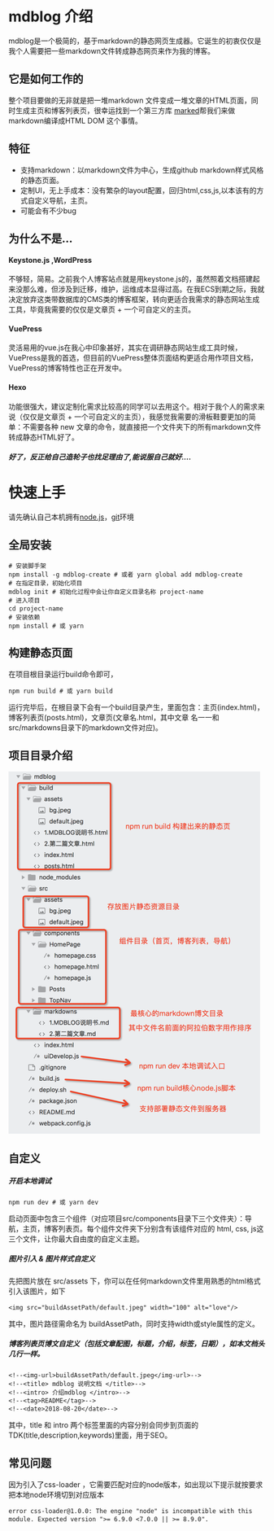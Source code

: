 # mdblog 介绍

mdblog是一个极简的，基于markdown的静态网页生成器。它诞生的初衷仅仅是我个人需要把一些markdown文件转成静态网页来作为我的博客。

## 它是如何工作的

整个项目要做的无非就是把一堆markdown 文件变成一堆文章的HTML页面，同时生成主页和博客列表页，很幸运找到一个第三方库 [marked](https://github.com/markedjs/marked)帮我们来做markdown编译成HTML DOM 这个事情。

## 特征

- 支持markdown：以markdown文件为中心，生成github markdown样式风格的静态页面。
- 定制UI，无上手成本：没有繁杂的layout配置，回归html,css,js,以本该有的方式自定义导航，主页。
- 可能会有不少bug

## 为什么不是...

#### Keystone.js ,WordPress

不够轻，简易。之前我个人博客站点就是用keystone.js的，虽然照着文档搭建起来没那么难，但涉及到迁移，维护，运维成本显得过高。在我ECS到期之际，我就决定放弃这类带数据库的CMS类的博客框架，转向更适合我需求的静态网站生成工具，毕竟我需要的仅仅是文章页 + 一个可自定义的主页。

#### VuePress

灵活易用的vue.js在我心中印象甚好，其实在调研静态网站生成工具时候，VuePress是我的首选，但目前的VuePress整体页面结构更适合用作项目文档，VuePress的博客特性也正在开发中。

#### Hexo

功能很强大，建议定制化需求比较高的同学可以去用这个。相对于我个人的需求来说（仅仅是文章页 + 一个可自定义的主页），我感觉我需要的滑板鞋要更加的简单：不需要各种 new 文章的命令，就直接把一个文件夹下的所有markdown文件转成静态HTML好了。

##### 好了，反正给自己造轮子也找足理由了,能说服自己就好....

# 快速上手

请先确认自己本机拥有[node.js](https://nodejs.org/en/)，[git](https://git-scm.com/)环境

## 全局安装

```
# 安装脚手架
npm install -g mdblog-create # 或者 yarn global add mdblog-create
# 在指定目录，初始化项目
mdblog init # 初始化过程中会让你自定义目录名称 project-name
# 进入项目
cd project-name
# 安装依赖
npm install # 或 yarn 
```

## 构建静态页面

在项目根目录运行build命令即可，

```
npm run build # 或 yarn build
```

运行完毕后，在根目录下会有一个build目录产生，里面包含：主页(index.html)，博客列表页(posts.html)，文章页(文章名.html，其中文章 名一一和src/markdowns目录下的markdown文件对应)。

## 项目目录介绍

![image](https://github.com/nigulasikk/mdblog/blob/master/src/assets/fold.png)

## 自定义

##### 开启本地调试

```
npm run dev # 或 yarn dev
```

启动页面中包含三个组件（对应项目src/components目录下三个文件夹）：导航，主页，博客列表页。每个组件文件夹下分别含有该组件对应的 html, css, js这三个文件，让你最大自由度的自定义主题。

##### 图片引入 & 图片样式自定义

先把图片放在 src/assets 下，你可以在任何markdown文件里用熟悉的html格式引入该图片，如下

```
<img src="buildAssetPath/default.jpeg" width="100" alt="love"/>
```

其中，图片路径需命名为 buildAssetPath，同时支持width或style属性的定义。

##### 博客列表页博文自定义（包括文章配图，标题，介绍，标签，日期），如本文档头几行一样。

```
<!--<img-url>buildAssetPath/default.jpeg</img-url>--> 
<!--<title> mdblog 说明文档 </title>--> 
<!--<intro> 介绍mdblog </intro>--> 
<!--<tag>README</tag>-->
<!--<date>2018-08-20</date>-->
```

其中，title 和 intro 两个标签里面的内容分别会同步到页面的TDK(title,description,keywords)里面，用于SEO。

## 常见问题

因为引入了css-loader ，它需要匹配对应的node版本，如出现以下提示就按要求把本地node环境切到对应版本

```
error css-loader@1.0.0: The engine "node" is incompatible with this module. Expected version ">= 6.9.0 <7.0.0 || >= 8.9.0".
```
